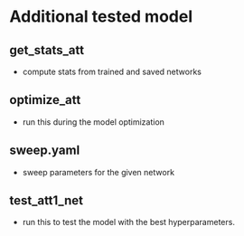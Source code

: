 # Additional tested model

## get_stats_att
- compute stats from trained and saved networks

## optimize_att 
- run this during the model optimization

## sweep.yaml
- sweep parameters for the given network

## test_att1_net
- run this to test the model with the best hyperparameters.
